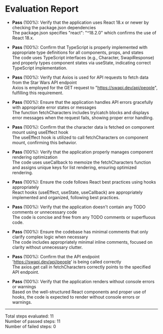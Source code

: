 # Evaluation Report

- **Pass** (100%): Verify that the application uses React 18.x or newer by checking the package.json dependencies  
  The package.json specifies "react": "^18.2.0" which confirms the use of React 18.x.

- **Pass** (100%): Confirm that TypeScript is properly implemented with appropriate type definitions for all components, props, and states  
  The code uses TypeScript interfaces (e.g., Character, SwapiResponse) and properly types component states via useState, indicating correct TypeScript implementation.

- **Pass** (100%): Verify that Axios is used for API requests to fetch data from the Star Wars API endpoint  
  Axios is employed for the GET request to "https://swapi.dev/api/people", fulfilling this requirement.

- **Pass** (100%): Ensure that the application handles API errors gracefully with appropriate error states or messages  
  The function fetchCharacters includes try/catch blocks and displays error messages when the request fails, showing proper error handling.

- **Pass** (100%): Confirm that the character data is fetched on component mount using useEffect hook  
  The useEffect hook is utilized to call fetchCharacters on component mount, confirming this behavior.

- **Pass** (100%): Verify that the application properly manages component rendering optimization  
  The code uses useCallback to memoize the fetchCharacters function and assigns unique keys for list rendering, ensuring optimized rendering.

- **Pass** (100%): Ensure the code follows React best practices using hooks appropriately  
  React hooks (useEffect, useState, useCallback) are appropriately implemented and organized, following best practices.

- **Pass** (100%): Verify that the application doesn't contain any TODO comments or unnecessary code  
  The code is concise and free from any TODO comments or superfluous code.

- **Pass** (100%): Ensure the codebase has minimal comments that only clarify complex logic when necessary  
  The code includes appropriately minimal inline comments, focused on clarity without unnecessary clutter.

- **Pass** (100%): Confirm that the API endpoint 'https://swapi.dev/api/people' is being called correctly  
  The axios.get call in fetchCharacters correctly points to the specified API endpoint.

- **Pass** (100%): Verify that the application renders without console errors or warnings  
  Based on the well-structured React components and proper use of hooks, the code is expected to render without console errors or warnings.

---

Total steps evaluated: 11  
Number of passed steps: 11  
Number of failed steps: 0